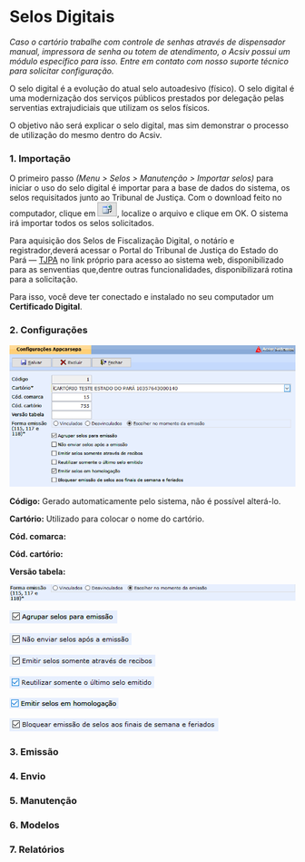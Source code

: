 # Selos Digitais

*Caso o cartório trabalhe com controle de senhas através de dispensador manual, impressora de senha ou totem de atendimento, o Acsiv possui um módulo específico para isso. Entre em contato com nosso suporte técnico para solicitar configuração.*

O selo digital é a evolução do atual selo autoadesivo (físico). O selo digital é uma modernização dos serviços públicos prestados por delegação pelas serventias extrajudiciais que utilizam os selos físicos.

O objetivo não será explicar o selo digital, mas sim demonstrar o processo de utilização do mesmo dentro do Acsiv.


### 1. Importação


O primeiro passo *(Menu > Selos > Manutenção > Importar selos)* para iniciar o uso do selo digital é importar para a base de dados do sistema, os selos requisitados junto ao Tribunal de Justiça. Com o download feito no computador, clique em ![importar](https://github.com/gislenetavaresacsiv/SelosDigitais/blob/main/IMAGENS/BOTOES/IMPORTAR_SELOS.PNG), localize o arquivo e clique em OK. O sistema irá importar todos os selos solicitados. 

 Para aquisição dos Selos de Fiscalização Digital, o notárío e registrador,deverá acessar o Portal do Tribunal de Justiça do Estado do Pará — [TJPA](https://www.tjpa.jus.br/) no link próprio para acesso ao sistema web, disponibilizado para as senventias que,dentre outras funcionalidades, disponibilizará rotina para a solicitação.
 
 Para isso, você deve ter conectado e instalado no seu computador um **Certificado Digital**.


### 2. Configurações


![configuracoes](https://github.com/gislenetavaresacsiv/SelosDigitais/blob/main/IMAGENS/CONFIGURACOES/CONFIGURACOES.PNG)


**Código:** Gerado automaticamente pelo sistema, não é possível alterá-lo.

**Cartório:** Utilizado para colocar o nome do cartório.

**Cód. comarca:**

**Cód. cartório:**

**Versão tabela:**

![formaemissao](https://github.com/gislenetavaresacsiv/SelosDigitais/blob/main/IMAGENS/CONFIGURACOES/FORMA_EMISSAO.PNG)

![selosparaemissao](https://github.com/gislenetavaresacsiv/SelosDigitais/blob/main/IMAGENS/CHECKBOX/AGRUPAR_SELOS_PARA_EMISSAO.PNG)

![naoenviaraposemissao](https://github.com/gislenetavaresacsiv/SelosDigitais/blob/main/IMAGENS/CHECKBOX/NAO_ENVIAR_SELOS_APOS_EMISSAO.PNG)

![emitirsomenteatravesrecibos](https://github.com/gislenetavaresacsiv/SelosDigitais/blob/main/IMAGENS/CHECKBOX/EMITIR_SELOS_SOMENTE_ATRAVES_RECIBOS.PNG)

![reutilizarsomenteultimoselo](https://github.com/gislenetavaresacsiv/SelosDigitais/blob/main/IMAGENS/CHECKBOX/REUTILIZAR_SOMENTE_ULTIMO_SELO_EMITIDO.PNG)

![emitiremhomologacao](https://github.com/gislenetavaresacsiv/SelosDigitais/blob/main/IMAGENS/CHECKBOX/EMITIR_SELOS_EM_HOMOLOGACAO.PNG)

![bloquearemfdseferiados](https://github.com/gislenetavaresacsiv/SelosDigitais/blob/main/IMAGENS/CHECKBOX/BLOQUEAR_EMISSAO_SELOS_AOS_FDS_FERIADOS.PNG)

### 3. Emissão

### 4. Envio

### 5. Manutenção

### 6. Modelos

### 7. Relatórios





![]()
